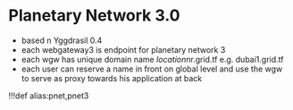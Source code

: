 # Planetary Network 3.0

- based n Yggdrasil 0.4
- each webgateway3 is endpoint for planetary network 3
- each wgw has unique domain name $location$nr.grid.tf e.g. dubai1.grid.tf 
- each user can reserve a name in front on global level and use the wgw to serve as proxy towards his application at back

!!!def alias:pnet,pnet3

